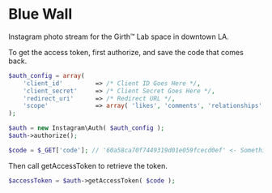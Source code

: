 Blue Wall
========

Instagram photo stream for the Girth™ Lab space in downtown LA.


To get the access token, first authorize, and save the code that comes back.

```php
$auth_config = array(
	'client_id'         => /* Client ID Goes Here */,
	'client_secret'     => /* Client Secret Goes Here */,
	'redirect_uri'      => /* Redirect URL */,
	'scope'             => array( 'likes', 'comments', 'relationships' )
);

$auth = new Instagram\Auth( $auth_config );
$auth->authorize();

$code = $_GET['code']; // '60a58ca70f7449319d01e059fcecd0ef' <- Something like this
```

Then call getAccessToken to retrieve the token.

```php
$accessToken = $auth->getAccessToken( $code );
```